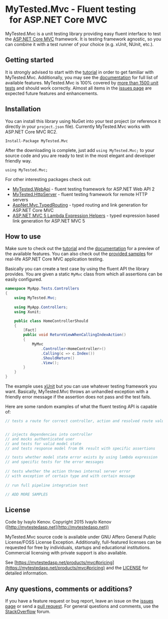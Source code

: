 MyTested.Mvc - Fluent testing<br />&nbsp; for ASP.NET Core MVC</h1>
====================================

MyTested.Mvc is a unit testing library providing easy fluent interface to test the [ASP.NET Core MVC](https://github.com/aspnet/Mvc) framework. It is testing framework agnostic, so you can combine it with a test runner of your choice (e.g. xUnit, NUnit, etc.).

## Getting started

It is strongly advised to start with the [tutorial](http://ivaylokenov.github.io/MyTested.Mvc/tutorial/intro.html) in order to get familiar with MyTested.Mvc. Additionally, you may see the [documentation](http://ivaylokenov.github.io/MyTested.Mvc/guide/intro.html) for full list of available features. MyTested.Mvc is 100% covered by [more than 1500 unit tests](https://github.com/ivaylokenov/MyTested.Mvc/tree/master/test/) and should work correctly. Almost all items in the [issues page](https://github.com/ivaylokenov/MyTested.Mvc/issues) are expected future features and enhancements.

## Installation

You can install this library using NuGet into your test project (or reference it directly in your `project.json` file). Currently MyTested.Mvc works with ASP.NET Core MVC RC2.

    Install-Package MyTested.Mvc

After the downloading is complete, just add `using MyTested.Mvc;` to your source code and you are ready to test in the most elegant and developer friendly way.
	
    using MyTested.Mvc;
	
For other interesting packages check out:

 - [MyTested.WebApi](https://github.com/ivaylokenov/MyTested.WebApi) - fluent testing framework for ASP.NET Web API 2
 - [MyTested.HttpServer](https://github.com/ivaylokenov/MyTested.HttpServer) - fluent testing framework for remote HTTP servers
 - [AspNet.Mvc.TypedRouting](https://github.com/ivaylokenov/AspNet.Mvc.TypedRouting) - typed routing and link generation for ASP.NET Core MVC
 - [ASP.NET MVC 5 Lambda Expression Helpers](https://github.com/ivaylokenov/ASP.NET-MVC-Lambda-Expression-Helpers) - typed expression based link generation for ASP.NET MVC 5
	
## How to use

Make sure to check out the [tutorial](http://ivaylokenov.github.io/MyTested.Mvc/tutorial/intro.html) and the [documentation](http://ivaylokenov.github.io/MyTested.Mvc/guide/intro.html) for a preview of the available features.
You can also check out the [provided samples](https://github.com/ivaylokenov/MyTested.Mvc/tree/master/samples) for real-life ASP.NET Core MVC application testing.

Basically you can create a test case by using the fluent API the library provides. You are given a static `MyMvc` class from which all assertions can be easily configured.

```c#
namespace MyApp.Tests.Controllers
{
	using MyTested.Mvc;
	
    using MyApp.Controllers;
	using Xunit;

    public class HomeControllerShould
    {
        [Fact]
        public void ReturnViewWhenCallingIndexAction()
        {
            MyMvc
                .Controller<HomeController>()
                .Calling(c => c.Index())
                .ShouldReturn()
				.View();
        }
	}
}
```

The example uses [xUnit](http://xunit.github.io/) but you can use whatever testing framework you want.
Basically, MyTested.Mvc throws an unhandled exception with a friendly error message if the assertion does not pass and the test fails.

Here are some random examples of what the fluent testing API is capable of:

```c#
// tests a route for correct controller, action and resolved route values


// injects dependencies into controller
// and mocks authenticated user
// and tests for valid model state
// and tests response model from Ok result with specific assertions

// tests whether model state error exists by using lambda expression
// and specific tests for the error messages
	
// tests whether the action throws internal server error
// with exception of certain type and with certain message
	
// run full pipeline integration test

// ADD MORE SAMPLES
```

## License

Code by Ivaylo Kenov. Copyright 2015 Ivaylo Kenov ([http://mytestedasp.net](http://mytestedasp.net))

MyTested.Mvc source code is available under GNU Affero General Public License/FOSS License Exception. Additionally, full-featured licenses can be requested for free by individuals, startups and educational institutions. Commercial licensing with private support is also available.

See [https://mytestedasp.net/products/mvc#pricing](https://mytestedasp.net/products/mvc#pricing) and the [LICENSE](https://github.com/ivaylokenov/MyTested.Mvc/blob/master/LICENSE) for detailed information.
 
## Any questions, comments or additions?

If you have a feature request or bug report, leave an issue on the [issues page](https://github.com/ivaylokenov/MyTested.Mvc/issues) or send a [pull request](https://github.com/ivaylokenov/MyTested.Mvc/pulls). For general questions and comments, use the [StackOverflow](http://stackoverflow.com/) forum.